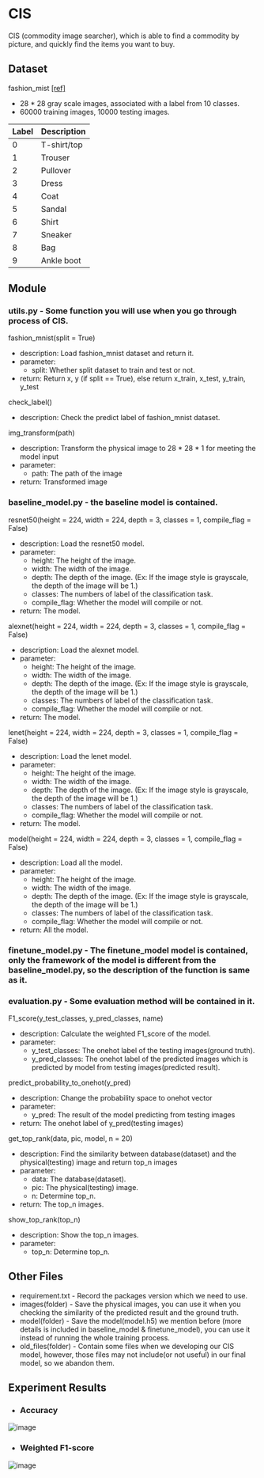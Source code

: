 # CIS
CIS (commodity image searcher), which is able to find a commodity by picture, and quickly find the items you want to buy.

## Dataset
fashion_mist   [[ref]](https://github.com/zalandoresearch/fashion-mnist)
- 28 * 28 gray scale images, associated with a label from 10 classes.
- 60000 training images, 10000 testing images.

| Label  | Description |
| ------------- | ------------- |
| 0 | T-shirt/top |
| 1 | Trouser |
| 2 | Pullover |
| 3 | Dress |
| 4 | Coat |
| 5 | Sandal |
| 6 | Shirt |
| 7 | Sneaker |
| 8 | Bag |
| 9 | Ankle boot |

## Module
### utils.py - Some function you will use when you go through process of CIS.
fashion_mnist(split = True)
- description: Load fashion_mnist dataset and return it.
- parameter:
  - split: Whether split dataset to train and test or not.
- return: Return x, y (if split == True), else return x_train, x_test, y_train, y_test 
  
check_label()
- description: Check the predict label of fashion_mnist dataset.

img_transform(path)
- description: Transform the physical image to 28 * 28 * 1 for meeting the model input
- parameter:
  - path: The path of the image
- return: Transformed image

### baseline_model.py - the baseline model is contained.
resnet50(height = 224, width = 224, depth = 3, classes = 1, compile_flag = False)
- description: Load the resnet50 model.
- parameter:
  - height: The height of the image.
  - width: The width of the image.
  - depth: The depth of the image. (Ex: If the image style is grayscale, the depth of the image will be 1.)
  - classes: The numbers of label of the classification task.
  - compile_flag: Whether the model will compile or not.
- return: The model.
  
alexnet(height = 224, width = 224, depth = 3, classes = 1, compile_flag = False)
- description: Load the alexnet model.
- parameter:
  - height: The height of the image.
  - width: The width of the image.
  - depth: The depth of the image. (Ex: If the image style is grayscale, the depth of the image will be 1.)
  - classes: The numbers of label of the classification task.
  - compile_flag: Whether the model will compile or not.
- return: The model.

lenet(height = 224, width = 224, depth = 3, classes = 1, compile_flag = False)
- description: Load the lenet model.
- parameter:
  - height: The height of the image.
  - width: The width of the image.
  - depth: The depth of the image. (Ex: If the image style is grayscale, the depth of the image will be 1.)
  - classes: The numbers of label of the classification task.
  - compile_flag: Whether the model will compile or not.
- return: The model.

model(height = 224, width = 224, depth = 3, classes = 1, compile_flag = False)
- description: Load all the model.
- parameter:
  - height: The height of the image.
  - width: The width of the image.
  - depth: The depth of the image. (Ex: If the image style is grayscale, the depth of the image will be 1.)
  - classes: The numbers of label of the classification task.
  - compile_flag: Whether the model will compile or not.
- return: All the model.

### finetune_model.py - The finetune_model model is contained, only the framework of the model is different from the baseline_model.py, so the description of the function is same as it.

### evaluation.py - Some evaluation method will be contained in it.
F1_score(y_test_classes, y_pred_classes, name)
- description: Calculate the weighted F1_score of the model.
- parameter:
  - y_test_classes: The onehot label of the testing images(ground truth).
  - y_pred_classes: The onehot label of the predicted images which is predicted by model from testing images(predicted result).

predict_probability_to_onehot(y_pred)
- description: Change the probability space to onehot vector
- parameter:
  - y_pred: The result of the model predicting from testing images 
- return: The onehot label of y_pred(testing images)

get_top_rank(data, pic, model, n = 20)
- description: Find the similarity between database(dataset) and the physical(testing) image and return top_n images
- parameter:
  - data: The database(dataset).
  - pic: The physical(testing) image.
  - n: Determine top_n.
- return: The top_n images.

show_top_rank(top_n)
- description: Show the top_n images.
- parameter:
  - top_n: Determine top_n.

## Other Files
- requirement.txt - Record the packages version which we need to use.
- images(folder) - Save the physical images, you can use it when you checking the similarity of the predicted result and the ground truth.
- model(folder) - Save the model(model.h5) we mention before (more details is included in baseline_model & finetune_model), you can use it instead of running the whole training process.
- old_files(folder) - Contain some files when we developing our CIS model, however, those files may not include(or not useful) in our final model, so we abandon them.

## Experiment Results
- ### Accuracy  
![image](https://user-images.githubusercontent.com/66252510/173487314-ac400523-be9b-477c-a74e-ade9a67108df.png)
- ### Weighted F1-score
![image](https://user-images.githubusercontent.com/66252510/173487248-1e5cfb21-e93d-4af0-9fe9-23f9bab440f2.png)


